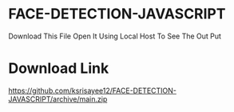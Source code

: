 # FACE-DETECTION-JAVASCRIPT
Download This File Open It Using Local Host To See The Out Put

# Download Link
https://github.com/ksrisayee12/FACE-DETECTION-JAVASCRIPT/archive/main.zip
